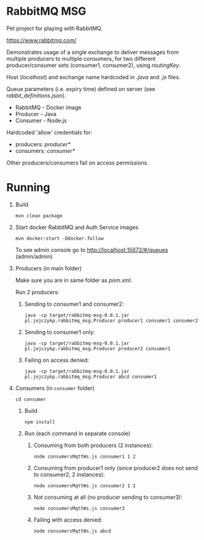 # RabbitMQ MSG

Pet project for playing with RabbitMQ.

https://www.rabbitmq.com/

Demonstrates usage of a single exchange to deliver messages from multiple producers to multiple consumers, for two different producer/consumer sets (consumer1, consumer2), using _routingKey_.

Host (_localhost_) and exchange name hardcoded in _.java_ and _.js_ files. 

Queue parameters (i.e. expiry time) defined on server (see _rabbit_definitions.json_).

* RabbitMQ - Docker image
* Producer - Java
* Consumer - Node.js

Hardcoded 'allow' credentials for:
* producers: _producer*_
* consumers: _consumer*_

Other producers/consumers fail on access permissions.


# Running

1. Build

    `mvn clean package`


2. Start docker RabbitMQ and Auth Service images

    `mvn docker:start -Ddocker.follow`

    To see admin console go to [http://localhost:15672/#/queues](http://localhost:15672/#/queues) (admin/admin)


3. Producers (in main folder)

    Make sure you are in same folder as _pom.xml_.
    
    Run 2 producers:

    1.  Sending to consumer1 and consumer2:
    
        `java -cp target/rabbitmq-msg-0.0.1.jar pl.jojczykp.rabbitmq_msg.Producer producer1 consumer1 consumer2`

    2. Sending to consumer1 only:
    
        `java -cp target/rabbitmq-msg-0.0.1.jar pl.jojczykp.rabbitmq_msg.Producer producer2 consumer1`

    3. Failing on access denied:

        `java -cp target/rabbitmq-msg-0.0.1.jar pl.jojczykp.rabbitmq_msg.Producer abcd consumer1`
        
4. Consumers (in `consumer` folder)

    `cd consumer`
    
    1. Build
    
        `npm install`

    2. Run (each command in separate console)

        1. Consuming from both producers (2 instances):
    
            `node consumersMqttWs.js consumer1 1 2`
    
        2. Consuming from producer1 only (since producer2 does not send to consumer2, 2 instances):

            `node consumersMqttWs.js consumer2 1 2`
    
        3. Not consuming at all (no producer sending to consumer3):

            `node consumersMqttWs.js consumer3`

        4. Failing with access denied:

            `node consumersMqttWs.js abcd`


